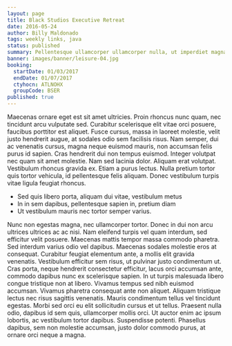 ```yaml
---
layout: page
title: Black Studios Executive Retreat
date: 2016-05-24
author: Billy Maldonado
tags: weekly links, java
status: published
summary: Pellentesque ullamcorper ullamcorper nulla, ut imperdiet magna fermentum.
banner: images/banner/leisure-04.jpg
booking:
  startDate: 01/03/2017
  endDate: 01/07/2017
  ctyhocn: ATLNOHX
  groupCode: BSER
published: true
---
```

Maecenas ornare eget est sit amet ultricies. Proin rhoncus nunc quam, nec tincidunt arcu vulputate sed. Curabitur scelerisque elit vitae orci posuere, faucibus porttitor est aliquet. Fusce cursus, massa in laoreet molestie, velit justo hendrerit augue, at sodales odio sem facilisis risus. Nam semper, dui ac venenatis cursus, magna neque euismod mauris, non accumsan felis purus id sapien. Cras hendrerit dui non tempus euismod. Integer volutpat nec quam sit amet molestie. Nam sed lacinia dolor. Aliquam erat volutpat. Vestibulum rhoncus gravida ex. Etiam a purus lectus. Nulla pretium tortor quis tortor vehicula, id pellentesque felis aliquam. Donec vestibulum turpis vitae ligula feugiat rhoncus.

* Sed quis libero porta, aliquam dui vitae, vestibulum metus
* In in sem dapibus, pellentesque sapien in, pretium diam
* Ut vestibulum mauris nec tortor semper varius.

Nunc non egestas magna, nec ullamcorper tortor. Donec in dui non arcu ultrices ultrices ac ac nisi. Nam eleifend turpis vel quam interdum, sed efficitur velit posuere. Maecenas mattis tempor massa commodo pharetra. Sed interdum varius odio vel dapibus. Maecenas sodales molestie eros at consequat. Curabitur feugiat elementum ante, a mollis elit gravida venenatis. Vestibulum efficitur sem risus, ut pulvinar justo condimentum ut. Cras porta, neque hendrerit consectetur efficitur, lacus orci accumsan ante, commodo dapibus nunc ex scelerisque sapien.
In ut turpis malesuada libero congue tristique non at libero. Vivamus tempus sed nibh euismod accumsan. Vivamus pharetra consequat ante non aliquet. Aliquam tristique lectus nec risus sagittis venenatis. Mauris condimentum tellus vel tincidunt egestas. Morbi sed orci eu elit sollicitudin cursus et ut tellus. Praesent nulla odio, dapibus id sem quis, ullamcorper mollis orci. Ut auctor enim ac ipsum lobortis, ac vestibulum tortor dapibus. Suspendisse potenti. Phasellus dapibus, sem non molestie accumsan, justo dolor commodo purus, at ornare orci neque a magna.
